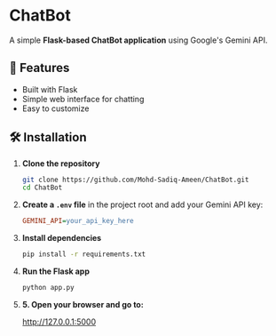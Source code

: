 # ChatBot

A simple **Flask-based ChatBot application** using Google's Gemini API.

## 🚀 Features
- Built with Flask
- Simple web interface for chatting
- Easy to customize

## 🛠 Installation

1. **Clone the repository**
   ```bash
   git clone https://github.com/Mohd-Sadiq-Ameen/ChatBot.git
   cd ChatBot
   ```

2. **Create a `.env` file** in the project root and add your Gemini API key:
   ```ini
   GEMINI_API=your_api_key_here
   ```

3. **Install dependencies**
   ```bash
   pip install -r requirements.txt
   ```

4. **Run the Flask app**
   ```bash
   python app.py
   ```

5. **5. Open your browser and go to:**

      http://127.0.0.1:5000
